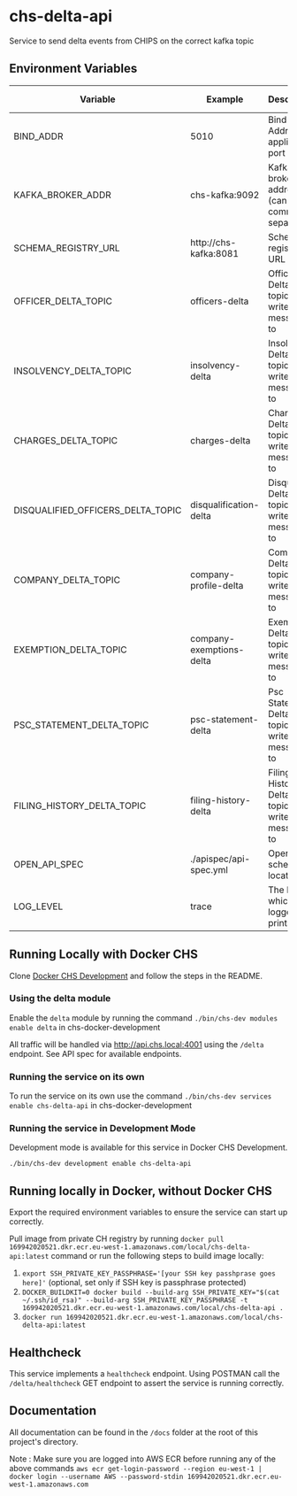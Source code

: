 # chs-delta-api
Service to send delta events from CHIPS on the correct kafka topic

Environment Variables
-----------------

| Variable                          | Example                                 | Description                                           |  Required       | Default value |
|-----------------------------------|-----------------------------------------|-------------------------------------------------------| --------------- | ------------- |
| BIND_ADDR                         | 5010                                    | Bind Address / application port                       | YES             |               |
| KAFKA_BROKER_ADDR                 | chs-kafka:9092                          | Kafka broker address (can be comma separated)         | YES             |               |
| SCHEMA_REGISTRY_URL               | http://chs-kafka:8081                   | Schema registry URL                                   | YES             |               |
| OFFICER_DELTA_TOPIC               | officers-delta                          | Officer Delta Kafka topic to write messages to        | YES             |               |
| INSOLVENCY_DELTA_TOPIC            | insolvency-delta                        | Insolvency Delta Kafka topic to write messages to     | YES             |               |
| CHARGES_DELTA_TOPIC               | charges-delta                           | Charges Delta Kafka topic to write messages to        | YES             |               |
| DISQUALIFIED_OFFICERS_DELTA_TOPIC | disqualification-delta                  | Disqualified Delta Kafka topic to write messages to   | YES             |               |
| COMPANY_DELTA_TOPIC               | company-profile-delta                   | Company Delta Kafka topic to write messages to        | YES             |               |
| EXEMPTION_DELTA_TOPIC             | company-exemptions-delta                | Exemption Delta Kafka topic to write messages to      | YES             |               |
| PSC_STATEMENT_DELTA_TOPIC         | psc-statement-delta                     | Psc Statement Delta Kafka topic to write messages to  | YES             |               |
| FILING_HISTORY_DELTA_TOPIC        | filing-history-delta                    | Filing History Delta Kafka topic to write messages to | YES             |               |
| OPEN_API_SPEC                     | ./apispec/api-spec.yml                  | OpenAPI schema location                               | YES             |               |
| LOG_LEVEL                         | trace                                   | The level at which the logger prints                  | NO              | info          |

## Running Locally with Docker CHS
Clone [Docker CHS Development](https://github.com/companieshouse/docker-chs-development) and follow the steps in the README.

### Using the delta module
Enable the `delta` module  by running the command `./bin/chs-dev modules enable delta` in chs-docker-development

All traffic will be handled via http://api.chs.local:4001 using the `/delta` endpoint. See API spec for available endpoints.
### Running the service on its own
To run the service on its own use the command `./bin/chs-dev services enable chs-delta-api` in chs-docker-development

### Running the service in Development Mode
Development mode is available for this service in Docker CHS Development.

`./bin/chs-dev development enable chs-delta-api`

## Running locally in Docker, without Docker CHS
Export the required environment variables to ensure the service can start up correctly.

Pull image from private CH registry by running `docker pull 169942020521.dkr.ecr.eu-west-1.amazonaws.com/local/chs-delta-api:latest` 
command or run the following steps to build image locally:

1. `export SSH_PRIVATE_KEY_PASSPHRASE='[your SSH key passhprase goes here]'` (optional, set only if SSH key is passphrase protected)
2. `DOCKER_BUILDKIT=0 docker build --build-arg SSH_PRIVATE_KEY="$(cat ~/.ssh/id_rsa)" --build-arg SSH_PRIVATE_KEY_PASSPHRASE -t 169942020521.dkr.ecr.eu-west-1.amazonaws.com/local/chs-delta-api .`
3. `docker run 169942020521.dkr.ecr.eu-west-1.amazonaws.com/local/chs-delta-api:latest`

## Healthcheck
This service implements a `healthcheck` endpoint. Using POSTMAN call the `/delta/healthcheck` GET endpoint to assert 
the service is running correctly.

## Documentation
All documentation can be found in the `/docs` folder at the root of this project's directory.

Note : Make sure you are logged into AWS ECR before running any of the above commands
`aws ecr get-login-password --region eu-west-1 | docker login --username AWS --password-stdin 169942020521.dkr.ecr.eu-west-1.amazonaws.com
`
